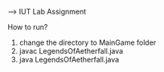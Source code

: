 --> IUT Lab Assignment

How to run?
1. change the directory to MainGame folder
2. javac LegendsOfAetherfall.java
3. java LegendsOfAetherfall.java
